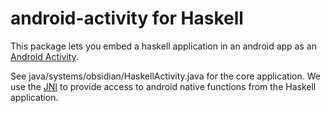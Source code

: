# android-activity for Haskell

This package lets you embed a haskell application in an android app as an [Android Activity](https://developer.android.com/reference/android/app/Activity).

See java/systems/obsidian/HaskellActivity.java for the core application. We use the [JNI](https://developer.android.com/training/articles/perf-jni) to provide access to android native functions from the Haskell application.
